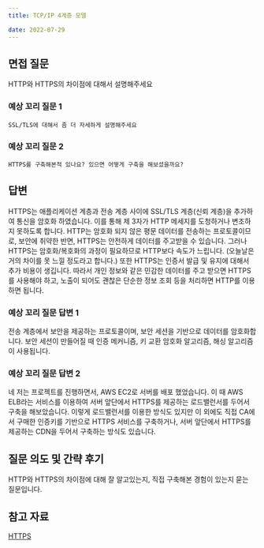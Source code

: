 ```yaml
---
title: TCP/IP 4계층 모델

date: 2022-07-29
---
```


## 면접 질문

HTTP와 HTTPS의 차이점에 대해서 설명해주세요

### 예상 꼬리 질문 1

    SSL/TLS에 대해서 좀 더 자세하게 설명해주세요

### 예상 꼬리 질문 2

    HTTPS를 구축해본적 있나요? 있으면 어떻게 구축을 해보셨을까요?

## 답변

HTTPS는 애플리케이션 계층과 전송 계층 사이에 SSL/TLS 계층(신뢰 계층)을 추가하여 통신을 암호화 하였습니다. 이를 통해 제 3자가 HTTP 메세지를 도청하거나 변조하지 못하도록 합니다. HTTP는 암호화 되지 않은 평문 데이터를 전송하는 프로토콜이므로, 보안에 취약한 반면, HTTPS는 안전하게 데이터를 주고받을 수 있습니다. 그러나 HTTPS는 암호화/복호화의 과정이 필요하므로 HTTP보다 속도가 느립니다. (오늘날은 거의 차이를 못 느낄 정도라고 합니다.) 또한 HTTPS는 인증서 발급 및 유지에 대해서 추가 비용이 생깁니다.
따라서 개인 정보와 같은 민감한 데이터를 주고 받으면 HTTPS를 사용해야 하고, 노출이 되어도 괜찮은 단순한 정보 조회 등을 처리하면 HTTP를 이용하면 됩니다.

### 예상 꼬리 질문 답변 1

전송 계층에서 보안을 제공하는 프로토콜이며, 보안 세션을 기반으로 데이터를 암호화합니다. 보안 세션이 만들어질 때 인증 메커니즘, 키 교환 암호화 알고리즘, 해싱 알고리즘이 사용됩니다.

### 예상 꼬리 질문 답변 2

네 저는 프로젝트를 진행하면서, AWS EC2로 서버를 배포 했었습니다. 이 때 AWS ELB라는 서비스를 이용하여 서버 앞단에서 HTTPS를 제공하는 로드밸런서를 두어서 구축을 해보았습니다.
이렇게 로드밸런서를 이용한 방식도 있지만 이 외에도 직접 CA에서 구매한 인증키를 기반으로 HTTPS 서비스를 구축하거나, 서버 앞단에서 HTTPS를 제공하는 CDN을 두어서 구축하는 방식도 있습니다.

## 질문 의도 및 간략 후기

HTTP와 HTTPS의 차이점에 대해 잘 알고있는지, 직접 구축해본 경험이 있는지 묻는 질문입니다.

## 참고 자료

[HTTPS](https://developer.mozilla.org/ko/docs/Glossary/https)
